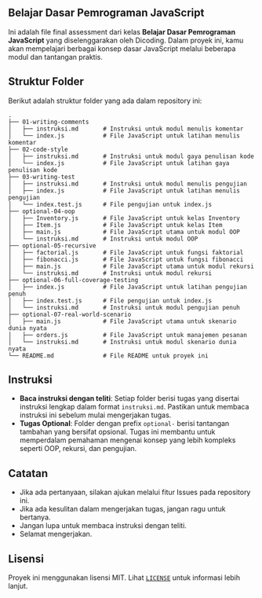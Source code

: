 ## Belajar Dasar Pemrograman JavaScript
Ini adalah file final assessment dari kelas **Belajar Dasar Pemrograman JavaScript** yang diselenggarakan oleh Dicoding. Dalam proyek ini, kamu akan mempelajari berbagai konsep dasar JavaScript melalui beberapa modul dan tantangan praktis.

## Struktur Folder
Berikut adalah struktur folder yang ada dalam repository ini:
```
.
├── 01-writing-comments
│   ├── instruksi.md       # Instruksi untuk modul menulis komentar
│   └── index.js           # File JavaScript untuk latihan menulis komentar
├── 02-code-style
│   ├── instruksi.md       # Instruksi untuk modul gaya penulisan kode
│   └── index.js           # File JavaScript untuk latihan gaya penulisan kode
├── 03-writing-test
│   ├── instruksi.md       # Instruksi untuk modul menulis pengujian
│   ├── index.js           # File JavaScript untuk latihan menulis pengujian
│   └── index.test.js      # File pengujian untuk index.js
├── optional-04-oop
│   ├── Inventory.js       # File JavaScript untuk kelas Inventory
│   ├── Item.js            # File JavaScript untuk kelas Item
│   ├── main.js            # File JavaScript utama untuk modul OOP
│   └── instruksi.md       # Instruksi untuk modul OOP
├── optional-05-recursive
│   ├── factorial.js       # File JavaScript untuk fungsi faktorial
│   ├── fibonacci.js       # File JavaScript untuk fungsi fibonacci
│   ├── main.js            # File JavaScript utama untuk modul rekursi
│   └── instruksi.md       # Instruksi untuk modul rekursi
├── optional-06-full-coverage-testing
│   ├── index.js           # File JavaScript untuk latihan pengujian penuh
│   ├── index.test.js      # File pengujian untuk index.js
│   └── instruksi.md       # Instruksi untuk modul pengujian penuh
├── optional-07-real-world-scenario
│   ├── main.js            # File JavaScript utama untuk skenario dunia nyata
│   ├── orders.js          # File JavaScript untuk manajemen pesanan
│   └── instruksi.md       # Instruksi untuk modul skenario dunia nyata
└── README.md              # File README untuk proyek ini
```
## Instruksi
- **Baca instruksi dengan teliti**: Setiap folder berisi tugas yang disertai instruksi lengkap dalam format ``instruksi.md``. Pastikan untuk membaca instruksi ini sebelum mulai mengerjakan tugas.
- **Tugas Optional**: Folder dengan prefix ``optional-`` berisi tantangan tambahan yang bersifat opsional. Tugas ini membantu untuk memperdalam pemahaman mengenai konsep yang lebih kompleks seperti OOP, rekursi, dan pengujian.

## Catatan
- Jika ada pertanyaan, silakan ajukan melalui fitur Issues pada repository ini.
- Jika ada kesulitan dalam mengerjakan tugas, jangan ragu untuk bertanya.
- Jangan lupa untuk membaca instruksi dengan teliti.
- Selamat mengerjakan.
## Lisensi
Proyek ini menggunakan lisensi MIT. Lihat [``LICENSE``](./LICENSE) untuk informasi lebih lanjut.